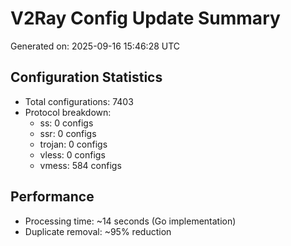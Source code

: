 # V2Ray Config Update Summary
Generated on: 2025-09-16 15:46:28 UTC

## Configuration Statistics
- Total configurations: 7403
- Protocol breakdown:
  - ss: 0 configs
  - ssr: 0 configs
  - trojan: 0 configs
  - vless: 0 configs
  - vmess: 584 configs

## Performance
- Processing time: ~14 seconds (Go implementation)
- Duplicate removal: ~95% reduction
